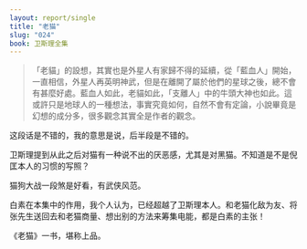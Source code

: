 ```yaml
---
layout: report/single
title: "老猫"
slug: "024"
book: 卫斯理全集
---
```

>「老貓」的設想，其實也是外星人有家歸不得的延續，從「藍血人」開始，一直相信，外星人再英明神武，但是在離開了屬於他們的星球之後，總不會有甚麼好處。藍血人如此，老貓如此，「支離人」中的牛頭大神也如此。這或許只是地球人的一種想法，事實究竟如何，自然不會有定論，小說畢竟是幻想的成分多，很多觀念其實全是作者的觀念。

这段话是不错的，我的意思是说，后半段是不错的。

卫斯理提到从此之后对猫有一种说不出的厌恶感，尤其是对黑猫。不知道是不是倪匡本人的习惯的写照？

猫狗大战一段煞是好看，有武侠风范。

白素在本集中的作用，我个人认为，已经超越了卫斯理本人。和老猫化敌为友、将张先生送回去和老猫商量、想出别的方法来筹集电能，都是白素的主张！

《老猫》一书，堪称上品。
